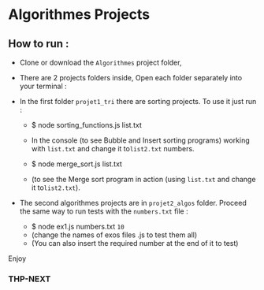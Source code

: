 # Algorithmes Projects  

## How to run :

- Clone or download the `Algorithmes` project folder,

- There are 2 projects folders inside, Open each folder separately into your terminal :

- In the first folder `projet1_tri` there are sorting projects. To use it just run :

  - $ node sorting_functions.js list.txt  
   - In the console (to see Bubble and Insert sorting programs) working with `list.txt` and change it to`list2.txt` numbers.

  - $ node merge_sort.js list.txt 
   - (to see the Merge sort program in action (using `list.txt` and  change it to`list2.txt`). 

- The second algorithmes projects are in `projet2_algos` folder. Proceed the same way to run tests with the `numbers.txt` file :

  - $ node ex1.js numbers.txt `10`
   - (change the names of exos files .js to test them all)
   - (You can also insert the required number at the end of it to test)

 Enjoy

### THP-NEXT
